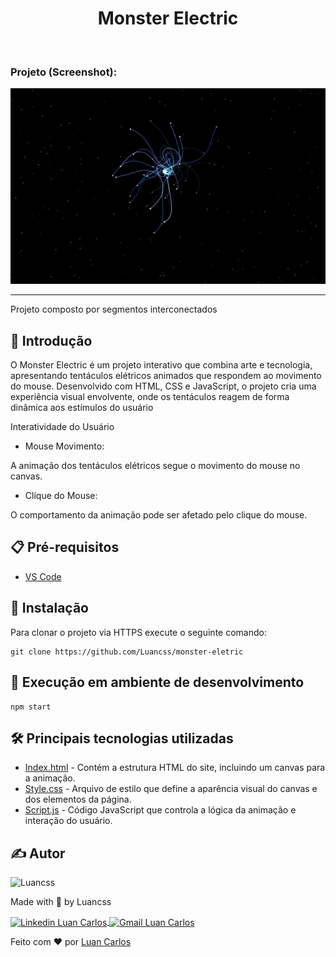 <h1 align="center">Monster Electric</h1><br>

### Projeto (Screenshot):
<img src="./.github/monster png.JPG" />


---
Projeto composto por segmentos interconectados


## 🚀 Introdução
O Monster Electric é um projeto interativo que combina arte e tecnologia, apresentando tentáculos elétricos animados que respondem ao movimento do mouse. Desenvolvido com HTML, CSS e JavaScript, o projeto cria uma experiência visual envolvente, onde os tentáculos reagem de forma dinâmica aos estímulos do usuário

Interatividade do Usuário
- Mouse Movimento:

A animação dos tentáculos elétricos segue o movimento do mouse no canvas.
- Clique do Mouse:

O comportamento da animação pode ser afetado pelo clique do mouse.

## :clipboard: Pré-requisitos

- [VS Code](https://code.visualstudio.com/)

## :wrench: Instalação

Para clonar o projeto via HTTPS execute o seguinte comando:
```
git clone https://github.com/Luancss/monster-eletric
```

## 🔨 Execução em ambiente de desenvolvimento

```
npm start
```

## :hammer_and_wrench: Principais tecnologias utilizadas
- [Index.html](https://create-react-app.dev/) - Contém a estrutura HTML do site, incluindo um canvas para a animação.
- [Style.css](https://mui.com/material-ui/) - Arquivo de estilo que define a aparência visual do canvas e dos elementos da página.
- [Script.js](https://nivo.rocks/) - Código JavaScript que controla a lógica da animação e interação do usuário.
## ✍ Autor

<img alt="Luancss" title="Luancss" src="https://avatars.githubusercontent.com/u/104950187?v=4" width="100">
<p>
    Made with 💜 by Luancss
</p>
<p align="left">
    <a href="https://www.linkedin.com/in/luan-carlos-30035b246/" target="_blank">
        <img align="center" src="https://img.shields.io/badge/LinkedIn-%230077B5?style=for-the-badge&logo=linkedin&logoColor=white" alt="Linkedin Luan Carlos" />
    </a>
    <a href="mailto:luancss.contact@gmail.com" target="_blank">
        <img align="center" src="https://img.shields.io/badge/Gmail-FF0000?style=for-the-badge&logo=gmail&logoColor=white" alt="Gmail Luan Carlos" />
    </a>
</p>

Feito com :heart: por [Luan Carlos](https://github.com/Luancss)

